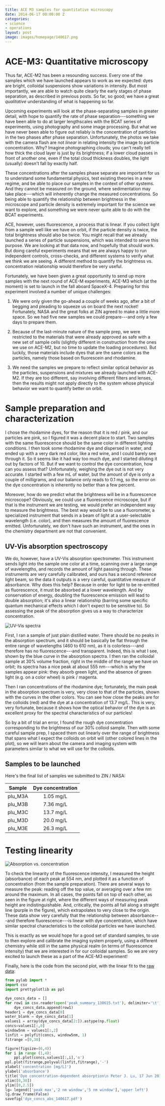 ```yaml
---
title: ACE M3 samples for quantitative microscopy
date: 2014-06-17 00:00:00 Z
categories:
- science
- operations
layout: post
image: images/homepage/140617.png
---
```


# ACE-M3: Quantitative microscopy

Thus far, ACE-M2 has been a resounding success. Every one of the samples which we have launched appears to work as we expected: dyes are bright, colloidal suspensions show variations in intensity. But most importantly, we are able to watch quite clearly the early stages of phase separation, as described in previous posts. So far, so good; we have a great *qualitative* understanding of what is happening so far. 

Upcoming experiments will look at the phase-separating samples in greater detail, with hope to quantify the rate of phase separation---something we have been able to do at larger lengthscales with the BCAT series of experiments, using photography and some image processing. But what we have never been able to figure out reliably is the concentration of particles in the two phases after phase separation. Unfortunately, the photos we take with the camera flash are not *linear* in relating intensity the image to particle concentration. Why? Imagine photographing clouds; you can't really tell how thick the cloud layer is just by its brightness; if a lower cloud passes in front of another one, even if the total cloud thickness doubles, the light (usually) doesn't fall by exactly half.

These concentrations after the samples phase separate are important for us to understand some fundamental physics, test existing theories in a new regime, and be able to place our samples in the context of other systems. And they cannot be measured on the ground, where sedimentation may take place---which will inherently change the measured concentrations. So being able to quantify the relationship between brightness in the microscope and particle density is extremely important for the science we want to explore, and something we were never quite able to do with the BCAT experiments.

ACE, however, uses fluorescence, a process that is linear. If you collect light from a sample well like we have on orbit, if the particle density is twice, the total brightness should also be twice. You might recall that we already launched a series of particle suspensions, which was intended to serve this purpose. We are looking at that data now, and hopefully that should work. But doing careful experiments means that we are always happy to run independent controls, cross-checks, and different systems to verify what we think we are seeing. A different method to quantify the brightness vs. concentration relationship would therefore be very useful.

Fortunately, we have been given a great opportunity to send up more samples with the next round of ACE-M experiments, ACE-M3 which (at the moment) is set to launch in the fall aboard SpaceX-4. Preparing for this experiment involved a number of unique challenges:

1. We were only given the go-ahead a couple of weeks ago, after a bit of begging and pleading to squeeze us on board the next rocket! Fortunately, NASA and the great folks at ZIN agreed to make a little more space. So we had five new samples we could prepare---and only a few days to prepare them.

2. Because of the last-minute nature of the sample prep, we were restricted to the materials that were already approved as safe with a new set of sample cells (slightly different in construction from the ones we use on ACE-M2, but no time to update the loading procedures). But luckily, those materials include dyes that are the same colors as the particles, namely those based on fluorescein and rhodamine.

3. We need the samples we prepare to reflect similar optical behavior as the particles, suspensions and mixtures we already launched with ACE-M2. If they are too different, say involving different filters and lenses, then the results might not apply directly to the system whose physical behavior we want to quantify better on orbit.

# Sample preparation and characterization

I chose the rhodamine dyes, for the reason that it is red / pink, and our particles are pink, so I figured it was a decent place to start. Two samples with the same fluorescence should be the same color in different lighting conditions. I then took some rhodamine dye and dispersed in water, and ended up with a very dark red color, like a red wine, and I could barely see through it. So it seems like it had way too much dye, and I started diluting it out by factors of 10. But if we want to control the dye concentration, how can you assess that? Unfortunately, weighing the dye out is not very accurate. I started with a few mL of water, but the amount of dye is only a couple of milligrams, and our balance only reads to 0.1 mg, so the error on the dye concentration is inherently no better than a few percent.

Moreover, how do we predict what the brightness will be in a fluorescence microscope? Obviously, we could use a fluorescence microscope, but if that is the instrument we are testing, we would prefer an independent way to measure the brightness. The best way would be to use a fluorometer, a specialized instrument that sends in a beam of light at a user-selectable wavelength (i.e. color), and then measures the amount of fluorescence emitted. Unfortunately, we don't have such an instrument, and the ones in the chemistry department are not that convenient. 

## UV-Vis absorption spectroscopy

We do, however, have a UV-Vis absorption spectrometer. This instrument sends light into the sample one color at a time, scanning over a large range of wavelengths, and records the amount of light passing through. These instruments are very carefully calibrated, and ours has a second reference light beam, so the data it outputs is a very careful, quantitative measure of absorbance. Why does this help? Because in order for light to be re-emitted as fluorescence, it must be absorbed at a lower wavelength. And by conservation of energy, doubling the fluorescence emission will lead to double absorption; it's also a linear relationship (barring some specific quantum mechanical effects which I don't expect to be sensitive to). So assessing the peak of the absorption gives us a way to characterize concentration.

![UV-Vis spectra](/images/2014_06_17_dye/dye_colloid_abs_140617.png)

First, I ran a sample of just plain distilled water. There should be no peaks in the absorption spectrum, and it should be basically be flat through the entire range of wavelengths (460 to 610 nm), as it is colorless---and therefore has no fluorescence---and transparent. Indeed, this is what I see, shown by the blue curve in the absorption spectra. I then ran the colloidal sample at 30% volume fraction, right in the middle of the range we have on orbit; its spectra has a nice peak at about 555 nm---which is why the samples appear pink: they absorb green light, and the absence of green light (e.g. on a color wheel) is pink / magenta.

Then I ran concentrations of the rhodamine dye; fortunately, the main peak in the absorption spectrum is very, very close to that of the particles, shown with the curves in the other colors. You can see how close the peaks are for the colloids (red) and the dye at a concentration of 13.7 mg/L. This is very, very fortunate, because it shows how the optical behavior of the dye is an excellent proxy for the spectral characteristics of our particles!

So by a bit of trial an error, I found the rough dye concentration corresponding to the brightness of our 30% colloid sample. Then with some careful sample prep, I spaced them out linearly over the range of brightness that spans what I expect the colloids on orbit will (other colored lines in the plot), so we will learn about the camera and imaging system with parameters similar to what we will use for the colloids.

## Samples to be launched

Here's the final list of samples we submitted to ZIN / NASA:

Sample | Dye concentration
:---:|:---: 
plu_M3A | 1.05 mg/L
plu_M3B | 7.36 mg/L 
plu_M3C | 13.7 mg/L 
plu_M3D | 20.0 mg/L 
plu_M3E | 26.3 mg/L 

# Testing linearity

![Absorption vs. concentration](/images/2014_06_17_dye/dye_concs_abs_140617.png)

To check the linearity of the fluorescence intensity, I measured the height (absorbance) of each peak at 554 nm, and plotted it as a function of concentration (from the sample preparation). There are several ways to measure the peak: reading off the top value, or averaging over a few nm around the maximum. In all cases, the points fall on top of each other, as seen in the figure at right, where the different ways of measuring peak height are indistinguishable. And, critically, the points all fall along a straight line (purple in the figure), which extrapolates to very close to the origin. These data show very carefully that the relationship between absorbance---and therefore fluorescence---is linear with dye concentration, which have similar spectral characteristics to the colloidal particles we have launched.

This is exactly as we would hope for a good set of standard samples, to use to then explore and calibrate the imaging system properly, using a different chemistry while still in the same physical realm (in terms of fluorescence intensity) that we are interested in for our colloidal samples. So we are very excited to launch these as a part of the ACE-M3 experiment!

Finally, here is the code from the second plot, with the linear fit to the [raw data](/images/2014_06_17_dye/peak_summary_130615.txt):

~~~python
from pylab import *
import csv
import prettyplotlib as ppl

dye_concs_data = []
for row1 in csv.reader(open('peak_summary_130615.txt'), delimiter='\t'): 
    dye_concs_data.append(row1)
header1 = dye_concs_data[0]
water_blank = dye_concs_data[1]
values1 = array(dye_concs_data[2:]).astype(np.float)
concs=values1[:,0]
window5nm = values1[:,2]
linfit = polyfit(concs, window5nm, 1)
fitrange =[0,30]

figure(figsize=(6,4))
for i in range (1,4):
    ppl.plot(concs,values1[:,i],'o')
ppl.plot(fitrange,polyval(linfit,fitrange),'-')
xlabel('concentration [mg/L]')
ylabel('absorbance')
title('Dye concentration-dependent absorption\n Peter J. Lu, 17 Jun 2014')
xlim([0,30])
ylim([0,2.5])
lg= legend(['peak max','2 nm window','5 nm window'],'upper left')
lg.draw_frame(False)
savefig('dye_concs_abs_140617.pdf')
~~~

